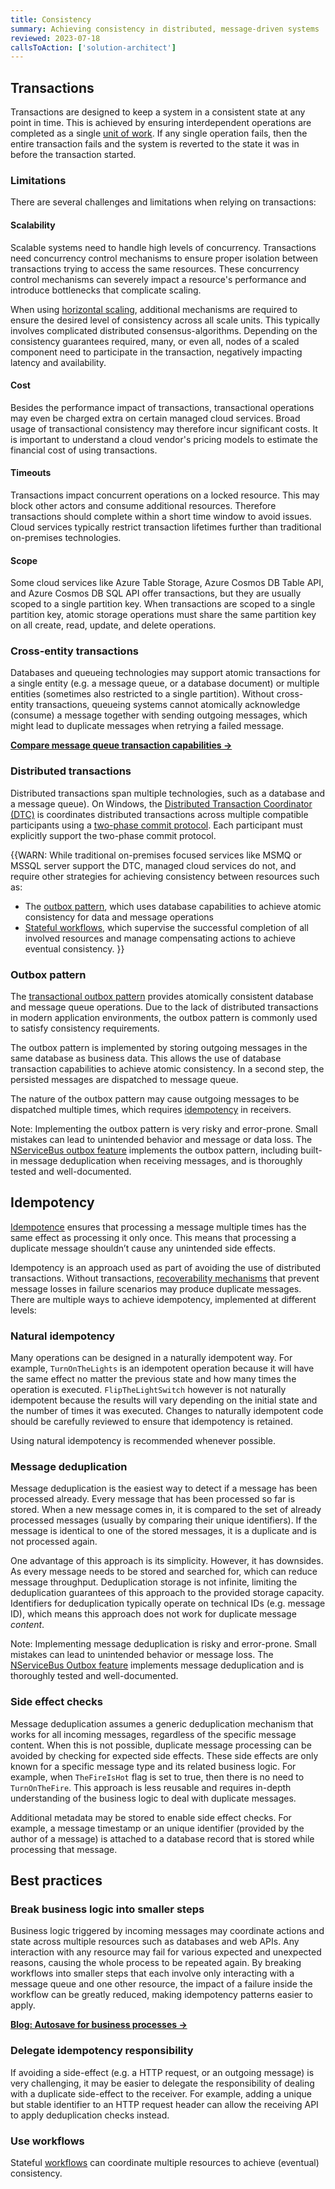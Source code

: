 ```yaml
---
title: Consistency
summary: Achieving consistency in distributed, message-driven systems
reviewed: 2023-07-18
callsToAction: ['solution-architect']
---
```


## Transactions

Transactions are designed to keep a system in a consistent state at any point in time. This is achieved by ensuring interdependent operations are completed as a single [unit of work](https://en.wikipedia.org/wiki/Unit_of_work). If any single operation fails, then the entire transaction fails and the system is reverted to the state it was in before the transaction started.

### Limitations

There are several challenges and limitations when relying on transactions:

#### Scalability

Scalable systems need to handle high levels of concurrency. Transactions need concurrency control mechanisms to ensure proper isolation between transactions trying to access the same resources. These concurrency control mechanisms can severely impact a resource's performance and introduce bottlenecks that complicate scaling.

When using [horizontal scaling](https://learn.microsoft.com/en-us/azure/well-architected/scalability/design-scale#understand-horizontal-and-vertical-scaling), additional mechanisms are required to ensure the desired level of consistency across all scale units. This typically involves complicated distributed consensus-algorithms. Depending on the consistency guarantees required, many, or even all, nodes of a scaled component need to participate in the transaction, negatively impacting latency and availability.

#### Cost

Besides the performance impact of transactions, transactional operations may even be charged extra on certain managed cloud services. Broad usage of transactional consistency may therefore incur significant costs. It is important to understand a cloud vendor's pricing models to estimate the financial cost of using transactions.

#### Timeouts

Transactions impact concurrent operations on a locked resource. This may block other actors and consume additional resources. Therefore transactions should complete within a short time window to avoid issues. Cloud services typically restrict transaction lifetimes further than traditional on-premises technologies.

#### Scope

Some cloud services like Azure Table Storage, Azure Cosmos DB Table API, and Azure Cosmos DB SQL API offer transactions, but they are usually scoped to a single partition key. When transactions are scoped to a single partition key, atomic storage operations must share the same partition key on all create, read, update, and delete operations.

### Cross-entity transactions

Databases and queueing technologies may support atomic transactions for a single entity (e.g. a message queue, or a database document) or multiple entities (sometimes also restricted to a single partition). Without cross-entity transactions, queueing systems cannot atomically acknowledge (consume) a message together with sending outgoing messages, which might lead to duplicate messages when retrying a failed message.

[**Compare message queue transaction capabilities →**](/transports/transactions.md)

### Distributed transactions

Distributed transactions span multiple technologies, such as a database and a message queue). On Windows, the [Distributed Transaction Coordinator (DTC)](https://en.wikipedia.org/wiki/Microsoft_Distributed_Transaction_Coordinator) is coordinates distributed transactions across multiple compatible participants using a [two-phase commit protocol](https://en.wikipedia.org/wiki/Two-phase_commit_protocol). Each participant must explicitly support the two-phase commit protocol.

{{WARN:
While traditional on-premises focused services like MSMQ or MSSQL server support the DTC, managed cloud services do not, and require other strategies for achieving consistency between resources such as:

* The [outbox pattern](#transactions-outbox-pattern), which uses database capabilities to achieve atomic consistency for data and message operations
* [Stateful workflows](workflows.md), which supervise the successful completion of all involved resources and manage compensating actions to achieve eventual consistency.
}}

### Outbox pattern

The [transactional outbox pattern](https://microservices.io/patterns/data/transactional-outbox.html) provides atomically consistent database and message queue operations. Due to the lack of distributed transactions in modern application environments, the outbox pattern is commonly used to satisfy consistency requirements.

The outbox pattern is implemented by storing outgoing messages in the same database as business data. This allows the use of database transaction capabilities to achieve atomic consistency. In a second step, the persisted messages are dispatched to message queue.

The nature of the outbox pattern may cause outgoing messages to be dispatched multiple times, which requires [idempotency](#idempotency) in receivers.

Note: Implementing the outbox pattern is very risky and error-prone. Small mistakes can lead to unintended behavior and message or data loss. The [NServiceBus outbox feature](/nservicebus/outbox/) implements the outbox pattern, including built-in message deduplication when receiving messages, and is thoroughly tested and well-documented.

## Idempotency

[Idempotence](https://en.wikipedia.org/wiki/Idempotence) ensures that processing a message multiple times has the same effect as processing it only once. This means that processing a duplicate message shouldn’t cause any unintended side effects.

Idempotency is an approach used as part of avoiding the use of distributed transactions. Without transactions, [recoverability mechanisms](/architecture/recoverability.md) that prevent message losses in failure scenarios may produce duplicate messages. There are multiple ways to achieve idempotency, implemented at different levels:

### Natural idempotency

Many operations can be designed in a naturally idempotent way. For example, `TurnOnTheLights` is an idempotent operation because it will have the same effect no matter the previous state and how many times the operation is executed. `FlipTheLightSwitch` however is not naturally idempotent because the results will vary depending on the initial state and the number of times it was executed. Changes to naturally idempotent code should be carefully reviewed to ensure that idempotency is retained.

Using natural idempotency is recommended whenever possible.

### Message deduplication

Message deduplication is the easiest way to detect if a message has been processed already. Every message that has been processed so far is stored. When a new message comes in, it is compared to the set of already processed messages (usually by comparing their unique identifiers). If the message is identical to one of the stored messages, it is a duplicate and is not processed again.

One advantage of this approach is its simplicity. However, it has downsides. As every message needs to be stored and searched for, which can reduce message throughput. Deduplication storage is not infinite, limiting the deduplication guarantees of this approach to the provided storage capacity. Identifiers for deduplication typically operate on technical IDs (e.g. message ID), which means this approach does not work for duplicate message _content_.

Note: Implementing message deduplication is risky and error-prone. Small mistakes can lead to unintended behavior or message loss. The [NServiceBus Outbox feature](/nservicebus/outbox/) implements message deduplication and is thoroughly tested and well-documented.

### Side effect checks

Message deduplication assumes a generic deduplication mechanism that works for all incoming messages, regardless of the specific message content. When this is not possible, duplicate message processing can be avoided by checking for expected side effects. These side effects are only known for a specific message type and its related business logic. For example, when `TheFireIsHot` flag is set to true, then there is no need to `TurnOnTheFire`. This approach is less reusable and requires in-depth understanding of the business logic to deal with duplicate messages.

Additional metadata may be stored to enable side effect checks. For example, a message timestamp or an unique identifier (provided by the author of a message) is attached to a database record that is stored while processing that message.

## Best practices

### Break business logic into smaller steps

Business logic triggered by incoming messages may coordinate actions and state across multiple resources such as databases and web APIs. Any interaction with any resource may fail for various expected and unexpected reasons, causing the whole process to be repeated again. By breaking workflows into smaller steps that each involve only interacting with a message queue and one other resource, the impact of a failure inside the workflow can be greatly reduced, making idempotency patterns easier to apply.

[**Blog: Autosave for business processes →**](https://particular.net/blog/autosave-for-your-business)

### Delegate idempotency responsibility

If avoiding a side-effect (e.g. a HTTP request, or an outgoing message) is very challenging, it may be easier to delegate the responsibility of dealing with a duplicate side-effect to the receiver. For example, adding a unique but stable identifier to an HTTP request header can allow the receiving API to apply deduplication checks instead.

### Use workflows

Stateful [workflows](workflows.md) can coordinate multiple resources to achieve (eventual) consistency.
